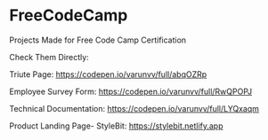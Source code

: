 # FreeCodeCamp
Projects Made for Free Code Camp Certification


Check Them Directly:

Triute Page: https://codepen.io/varunvv/full/abqOZRp

Employee Survey Form: https://codepen.io/varunvv/full/RwQPOPJ

Technical Documentation: https://codepen.io/varunvv/full/LYQxaqm

Product Landing Page- StyleBit: https://stylebit.netlify.app
